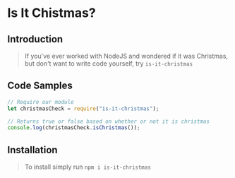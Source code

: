# Is It Chistmas?

## Introduction

> If you've ever worked with NodeJS and wondered if it was Christmas, but don't want to write code yourself, try `is-it-christmas`

## Code Samples

```js
// Require our module
let christmasCheck = require("is-it-christmas");

// Returns true or false based on whether or not it is christmas
console.log(christmasCheck.isChristmas());

```

## Installation

> To install simply run `npm i is-it-christmas`